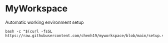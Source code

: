 # MyWorkspace
Automatic working environment setup
```
bash -c "$(curl -fsSL https://raw.githubusercontent.com/chenh19/myworkspace/blob/main/setup.sh)"
```
